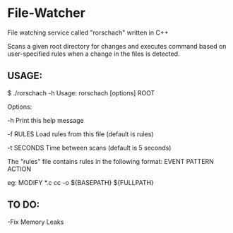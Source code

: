 # File-Watcher
File watching service called "rorschach" written in C++

Scans a given root directory for changes and executes command based on user-specified rules when a change in the files is detected.

## USAGE:

$ ./rorschach -h
Usage: rorschach [options] ROOT

Options:
    <p>-h          Print this help message</p>
   	<p>-f RULES    Load rules from this file (default is rules)</p>
	<p>-t SECONDS  Time between scans (default is 5 seconds)</p>

The "rules" file contains rules in the following format:
EVENT	PATTERN    ACTION

eg: MODIFY    *.c    cc -o ${BASEPATH} ${FULLPATH}


## TO DO:
-Fix Memory Leaks
